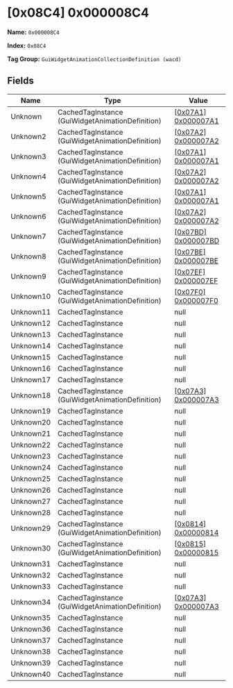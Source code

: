# [0x08C4] 0x000008C4

**Name:** ```0x000008C4```

**Index:** ```0x08C4```

**Tag Group:** ```GuiWidgetAnimationCollectionDefinition (wacd)```

## Fields

Name	| Type	| Value
---	|---	|---	|
Unknown	|CachedTagInstance (GuiWidgetAnimationDefinition)	|[[0x07A1] 0x000007A1](../GuiWidgetAnimationDefinition/07A1.md)
Unknown2	|CachedTagInstance (GuiWidgetAnimationDefinition)	|[[0x07A2] 0x000007A2](../GuiWidgetAnimationDefinition/07A2.md)
Unknown3	|CachedTagInstance (GuiWidgetAnimationDefinition)	|[[0x07A1] 0x000007A1](../GuiWidgetAnimationDefinition/07A1.md)
Unknown4	|CachedTagInstance (GuiWidgetAnimationDefinition)	|[[0x07A2] 0x000007A2](../GuiWidgetAnimationDefinition/07A2.md)
Unknown5	|CachedTagInstance (GuiWidgetAnimationDefinition)	|[[0x07A1] 0x000007A1](../GuiWidgetAnimationDefinition/07A1.md)
Unknown6	|CachedTagInstance (GuiWidgetAnimationDefinition)	|[[0x07A2] 0x000007A2](../GuiWidgetAnimationDefinition/07A2.md)
Unknown7	|CachedTagInstance (GuiWidgetAnimationDefinition)	|[[0x07BD] 0x000007BD](../GuiWidgetAnimationDefinition/07BD.md)
Unknown8	|CachedTagInstance (GuiWidgetAnimationDefinition)	|[[0x07BE] 0x000007BE](../GuiWidgetAnimationDefinition/07BE.md)
Unknown9	|CachedTagInstance (GuiWidgetAnimationDefinition)	|[[0x07EF] 0x000007EF](../GuiWidgetAnimationDefinition/07EF.md)
Unknown10	|CachedTagInstance (GuiWidgetAnimationDefinition)	|[[0x07F0] 0x000007F0](../GuiWidgetAnimationDefinition/07F0.md)
Unknown11	|CachedTagInstance	|null
Unknown12	|CachedTagInstance	|null
Unknown13	|CachedTagInstance	|null
Unknown14	|CachedTagInstance	|null
Unknown15	|CachedTagInstance	|null
Unknown16	|CachedTagInstance	|null
Unknown17	|CachedTagInstance	|null
Unknown18	|CachedTagInstance (GuiWidgetAnimationDefinition)	|[[0x07A3] 0x000007A3](../GuiWidgetAnimationDefinition/07A3.md)
Unknown19	|CachedTagInstance	|null
Unknown20	|CachedTagInstance	|null
Unknown21	|CachedTagInstance	|null
Unknown22	|CachedTagInstance	|null
Unknown23	|CachedTagInstance	|null
Unknown24	|CachedTagInstance	|null
Unknown25	|CachedTagInstance	|null
Unknown26	|CachedTagInstance	|null
Unknown27	|CachedTagInstance	|null
Unknown28	|CachedTagInstance	|null
Unknown29	|CachedTagInstance (GuiWidgetAnimationDefinition)	|[[0x0814] 0x00000814](../GuiWidgetAnimationDefinition/0814.md)
Unknown30	|CachedTagInstance (GuiWidgetAnimationDefinition)	|[[0x0815] 0x00000815](../GuiWidgetAnimationDefinition/0815.md)
Unknown31	|CachedTagInstance	|null
Unknown32	|CachedTagInstance	|null
Unknown33	|CachedTagInstance	|null
Unknown34	|CachedTagInstance (GuiWidgetAnimationDefinition)	|[[0x07A3] 0x000007A3](../GuiWidgetAnimationDefinition/07A3.md)
Unknown35	|CachedTagInstance	|null
Unknown36	|CachedTagInstance	|null
Unknown37	|CachedTagInstance	|null
Unknown38	|CachedTagInstance	|null
Unknown39	|CachedTagInstance	|null
Unknown40	|CachedTagInstance	|null


